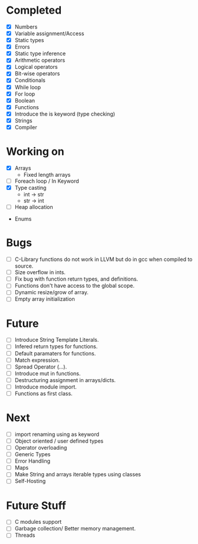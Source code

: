 # Completed
- [x] Numbers
- [x] Variable assignment/Access 
- [x] Static types
- [x] Errors
- [x] Static type inference
- [x] Arithmetic operators
- [x] Logical operators
- [x] Bit-wise operators
- [x] Conditionals
- [x] While loop
- [x] For loop
- [x] Boolean
- [x] Functions
- [x] Introduce the is keyword (type checking)
- [x] Strings
- [x] Compiler

# Working on
- [x] Arrays
  - Fixed length arrays
- [ ] Foreach loop / In Keyword
- [x] Type casting
  - int -> str
  - str -> int
- [ ] Heap allocation
- Enums
  
# Bugs
- [ ] C-Library functions do not work in LLVM but do in gcc when compiled to source.
- [ ] Size overflow in ints.
- [ ] Fix bug with function return types, and definitions.
- [ ] Functions don't have access to the global scope.
- [ ] Dynamic resize/grow of array.
- [ ] Empty array initialization
  
# Future 
- [ ] Introduce String Template Literals.
- [ ] Infered return types for functions.
- [ ] Default paramaters for functions.
- [ ] Match expression.
- [ ] Spread Operator (...).
- [ ] Introduce mut in functions.
- [ ] Destructuring assignment in arrays/dicts.
- [ ] Introduce module import. 
- [ ] Functions as first class.

# Next
- [ ] import renaming using as keyword
- [ ] Object oriented / user defined types
- [ ] Operator overloading
- [ ] Generic Types
- [ ] Error Handling
- [ ] Maps
- [ ] Make String and arrays iterable types using classes
- [ ] Self-Hosting

# Future Stuff
- [ ] C modules support
- [ ] Garbage collection/ Better memory management.
- [ ] Threads